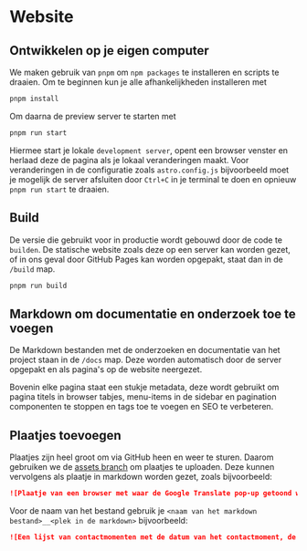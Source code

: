 # Website

## Ontwikkelen op je eigen computer

We maken gebruik van `pnpm` om `npm packages` te installeren en scripts te draaien.
Om te beginnen kun je alle afhankelijkheden installeren met

```bash
pnpm install
```

Om daarna de preview server te starten met

```bash
pnpm run start
```

Hiermee start je lokale `development server`, opent een browser venster en herlaad deze de pagina als je lokaal veranderingen maakt. Voor veranderingen in de configuratie zoals `astro.config.js` bijvoorbeeld moet je mogelijk de server afsluiten door `Ctrl+C` in je terminal te doen en opnieuw `pnpm run start` te draaien.

## Build

De versie die gebruikt voor in productie wordt gebouwd door de code te `builden`. De statische website zoals deze op een server kan worden gezet, of in ons geval door GitHub Pages kan worden opgepakt, staat dan in de `/build` map.

```bash
pnpm run build
```

## Markdown om documentatie en onderzoek toe te voegen

De Markdown bestanden met de onderzoeken en documentatie van het project staan in de `/docs` map. Deze worden automatisch door de server opgepakt en als pagina's op de website neergezet.

Bovenin elke pagina staat een stukje metadata, deze wordt gebruikt om pagina titels in browser tabjes, menu-items in de sidebar en pagination componenten te stoppen en tags toe te voegen en SEO te verbeteren.

## Plaatjes toevoegen

Plaatjes zijn heel groot om via GitHub heen en weer te sturen. Daarom gebruiken we de [assets branch](https://github.com/nl-design-system/gebruikersonderzoeken/tree/assets) om plaatjes te uploaden. Deze kunnen vervolgens als plaatje in markdown worden gezet, zoals bijvoorbeeld:

```md
![Plaatje van een browser met waar de Google Translate pop-up getoond wordt om de pagina te gaan vertalen.](https://raw.githubusercontent.com/nl-design-system/gebruikersonderzoeken/assets/utrecht-google-translate.png)
```

Voor de naam van het bestand gebruik je `<naam van het markdown bestand>__<plek in de markdown>` bijvoorbeeld:

```md
![Een lijst van contactmomenten met de datum van het contactmoment, de beschrijving van het type contactmoment en titel](https://raw.githubusercontent.com/nl-design-system/gebruikersonderzoeken/assets/denhaag-mijn-omgeving__contactmomenten.png)
```
